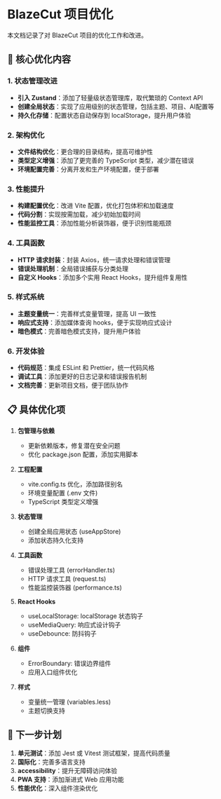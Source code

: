 # BlazeCut 项目优化

本文档记录了对 BlazeCut 项目的优化工作和改进。

## 🔧 核心优化内容

### 1. 状态管理改进

- **引入 Zustand**：添加了轻量级状态管理库，取代繁琐的 Context API
- **创建全局状态**：实现了应用级别的状态管理，包括主题、项目、AI配置等
- **持久化存储**：配置状态自动保存到 localStorage，提升用户体验

### 2. 架构优化

- **文件结构优化**：更合理的目录结构，提高可维护性
- **类型定义增强**：添加了更完善的 TypeScript 类型，减少潜在错误
- **环境配置完善**：分离开发和生产环境配置，便于部署

### 3. 性能提升

- **构建配置优化**：改进 Vite 配置，优化打包体积和加载速度
- **代码分割**：实现按需加载，减少初始加载时间
- **性能监控工具**：添加性能分析装饰器，便于识别性能瓶颈

### 4. 工具函数

- **HTTP 请求封装**：封装 Axios，统一请求处理和错误管理
- **错误处理机制**：全局错误捕获与分类处理
- **自定义 Hooks**：添加多个实用 React Hooks，提升组件复用性

### 5. 样式系统

- **主题变量统一**：完善样式变量管理，提高 UI 一致性
- **响应式支持**：添加媒体查询 hooks，便于实现响应式设计
- **暗色模式**：完善暗色模式支持，提升用户体验

### 6. 开发体验

- **代码规范**：集成 ESLint 和 Prettier，统一代码风格
- **调试工具**：添加更好的日志记录和错误报告机制
- **文档完善**：更新项目文档，便于团队协作

## 📋 具体优化项

1. **包管理与依赖**
   - 更新依赖版本，修复潜在安全问题
   - 优化 package.json 配置，添加实用脚本

2. **工程配置**
   - vite.config.ts 优化，添加路径别名
   - 环境变量配置 (.env 文件)
   - TypeScript 类型定义增强

3. **状态管理**
   - 创建全局应用状态 (useAppStore)
   - 添加状态持久化支持

4. **工具函数**
   - 错误处理工具 (errorHandler.ts)
   - HTTP 请求工具 (request.ts)
   - 性能监控装饰器 (performance.ts)

5. **React Hooks**
   - useLocalStorage: localStorage 状态钩子
   - useMediaQuery: 响应式设计钩子
   - useDebounce: 防抖钩子

6. **组件**
   - ErrorBoundary: 错误边界组件
   - 应用入口组件优化

7. **样式**
   - 变量统一管理 (variables.less)
   - 主题切换支持

## 🚀 下一步计划

1. **单元测试**：添加 Jest 或 Vitest 测试框架，提高代码质量
2. **国际化**：完善多语言支持
3. **accessibility**：提升无障碍访问体验
4. **PWA 支持**：添加渐进式 Web 应用功能
5. **性能优化**：深入组件渲染优化 